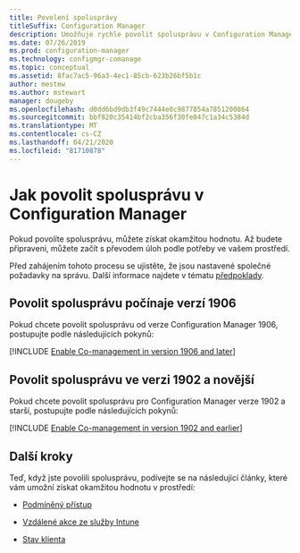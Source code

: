 ```yaml
---
title: Povolení spolusprávy
titleSuffix: Configuration Manager
description: Umožňuje rychle povolit spolusprávu v Configuration Manager, aby se získala okamžitá hodnota.
ms.date: 07/26/2019
ms.prod: configuration-manager
ms.technology: configmgr-comanage
ms.topic: conceptual
ms.assetid: 8fac7ac5-96a3-4ec1-85cb-623b26bf5b1c
author: mestew
ms.author: mstewart
manager: dougeby
ms.openlocfilehash: d0dd6bd9db3f49c7444e0c9877854a7851200864
ms.sourcegitcommit: bbf820c35414bf2cba356f30fe047c1a34c5384d
ms.translationtype: MT
ms.contentlocale: cs-CZ
ms.lasthandoff: 04/21/2020
ms.locfileid: "81710878"
---
```

# <a name="how-to-enable-co-management-in-configuration-manager"></a>Jak povolit spolusprávu v Configuration Manager

Pokud povolíte spolusprávu, můžete získat okamžitou hodnotu. Až budete připraveni, můžete začít s převodem úloh podle potřeby ve vašem prostředí.

Před zahájením tohoto procesu se ujistěte, že jsou nastavené společné požadavky na správu. Další informace najdete v tématu [předpoklady](overview.md#prerequisites).

## <a name="enable-co-management-starting-in-version-1906"></a>Povolit spolusprávu počínaje verzí 1906

Pokud chcete povolit spolusprávu od verze Configuration Manager 1906, postupujte podle následujících pokynů:

[!INCLUDE [Enable Co-management in version 1906 and later](includes/enable-co-management-1906-and-higher.md)]

## <a name="enable-co-management-in-version-1902-and-earlier"></a>Povolit spolusprávu ve verzi 1902 a novější

Pokud chcete povolit spolusprávu pro Configuration Manager verze 1902 a starší, postupujte podle následujících pokynů:

[!INCLUDE [Enable Co-management in version 1902 and earlier](includes/enable-co-management-1902-and-earlier.md)]

## <a name="next-steps"></a>Další kroky

Teď, když jste povolili spolusprávu, podívejte se na následující články, které vám umožní získat okamžitou hodnotu v prostředí:

- [Podmíněný přístup](quickstart-conditional-access.md)  

- [Vzdálené akce ze služby Intune](quickstart-remote-actions.md)  

- [Stav klienta](quickstart-client-health.md)  

